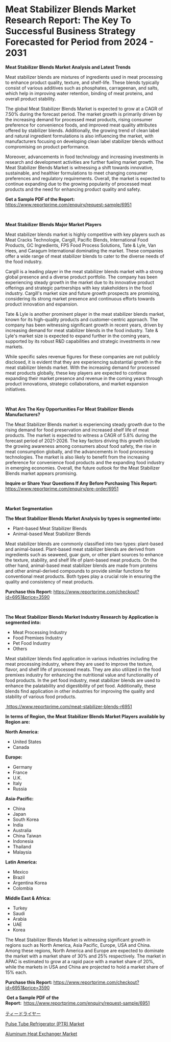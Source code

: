 <p><h1>Meat Stabilizer Blends Market Research Report: The Key To Successful Business Strategy Forecasted for Period from 2024 - 2031</h1></p><p><strong>Meat Stabilizer Blends Market Analysis and Latest Trends</strong></p>
<p><p>Meat stabilizer blends are mixtures of ingredients used in meat processing to enhance product quality, texture, and shelf-life. These blends typically consist of various additives such as phosphates, carrageenan, and salts, which help in improving water retention, binding of meat proteins, and overall product stability.</p><p>The global Meat Stabilizer Blends Market is expected to grow at a CAGR of 7.50% during the forecast period. The market growth is primarily driven by the increasing demand for processed meat products, rising consumer preference for convenience foods, and improved meat quality attributes offered by stabilizer blends. Additionally, the growing trend of clean label and natural ingredient formulations is also influencing the market, with manufacturers focusing on developing clean label stabilizer blends without compromising on product performance.</p><p>Moreover, advancements in food technology and increasing investments in research and development activities are further fueling market growth. The Meat Stabilizer Blends Market is witnessing a shift towards innovative, sustainable, and healthier formulations to meet changing consumer preferences and regulatory requirements. Overall, the market is expected to continue expanding due to the growing popularity of processed meat products and the need for enhancing product quality and safety.</p></p>
<p><strong>Get a Sample PDF of the Report:&nbsp;</strong> <a href="https://www.reportprime.com/enquiry/request-sample/6951">https://www.reportprime.com/enquiry/request-sample/6951</a></p>
<p>&nbsp;</p>
<p><strong>Meat Stabilizer Blends Major Market Players</strong></p>
<p><p>Meat stabilizer blends market is highly competitive with key players such as Meat Cracks Technologie, Cargill, Pacific Blends, International Food Products, GC Ingredients, FPS Food Process Solutions, Tate & Lyle, Van Hees, and Caragum International dominating the market. These companies offer a wide range of meat stabilizer blends to cater to the diverse needs of the food industry.</p><p>Cargill is a leading player in the meat stabilizer blends market with a strong global presence and a diverse product portfolio. The company has been experiencing steady growth in the market due to its innovative product offerings and strategic partnerships with key stakeholders in the food industry. Cargill's market size and future growth prospects are promising, considering its strong market presence and continuous efforts towards product innovation and expansion.</p><p>Tate & Lyle is another prominent player in the meat stabilizer blends market, known for its high-quality products and customer-centric approach. The company has been witnessing significant growth in recent years, driven by increasing demand for meat stabilizer blends in the food industry. Tate & Lyle's market size is expected to expand further in the coming years, supported by its robust R&D capabilities and strategic investments in new markets.</p><p>While specific sales revenue figures for these companies are not publicly disclosed, it is evident that they are experiencing substantial growth in the meat stabilizer blends market. With the increasing demand for processed meat products globally, these key players are expected to continue expanding their market presence and revenue in the coming years through product innovations, strategic collaborations, and market expansion initiatives.</p></p>
<p>&nbsp;</p>
<p><strong>What Are The Key Opportunities For Meat Stabilizer Blends Manufacturers?</strong></p>
<p><p>The Meat Stabilizer Blends market is experiencing steady growth due to the rising demand for food preservation and increased shelf life of meat products. The market is expected to witness a CAGR of 5.8% during the forecast period of 2021-2026. The key factors driving this growth include the growing awareness among consumers about food safety, the rise in meat consumption globally, and the advancements in food processing technologies. The market is also likely to benefit from the increasing preference for convenience food products and the expanding food industry in emerging economies. Overall, the future outlook for the Meat Stabilizer Blends market appears promising.</p></p>
<p><strong>Inquire or Share Your Questions If Any Before Purchasing This Report:</strong> <a href="https://www.reportprime.com/enquiry/pre-order/6951">https://www.reportprime.com/enquiry/pre-order/6951</a></p>
<p>&nbsp;</p>
<p><strong>Market Segmentation</strong></p>
<p><strong>The Meat Stabilizer Blends Market Analysis by types is segmented into:</strong></p>
<p><ul><li>Plant-based Meat Stabilizer Blends</li><li>Animal-based Meat Stabilizer Blends</li></ul></p>
<p><p>Meat stabilizer blends are commonly classified into two types: plant-based and animal-based. Plant-based meat stabilizer blends are derived from ingredients such as seaweed, guar gum, or other plant sources to enhance the texture, stability, and shelf life of plant-based meat products. On the other hand, animal-based meat stabilizer blends are made from proteins and other animal-derived compounds to provide similar functions for conventional meat products. Both types play a crucial role in ensuring the quality and consistency of meat products.</p></p>
<p><strong>Purchase this Report:&nbsp;</strong><a href="https://www.reportprime.com/checkout?id=6951&price=3590">https://www.reportprime.com/checkout?id=6951&price=3590</a></p>
<p>&nbsp;</p>
<p><strong>The Meat Stabilizer Blends Market Industry Research by Application is segmented into:</strong></p>
<p><ul><li>Meat Processing Industry</li><li>Food Premixes Industry</li><li>Pet Food Industry</li><li>Others</li></ul></p>
<p><p>Meat stabilizer blends find application in various industries including the meat processing industry, where they are used to improve the texture, flavor, and shelf life of processed meats. They are also utilized in the food premixes industry for enhancing the nutritional value and functionality of food products. In the pet food industry, meat stabilizer blends are used to enhance the palatability and digestibility of pet food. Additionally, these blends find application in other industries for improving the quality and stability of various food products.</p></p>
<p><a href="https://www.reportprime.com/meat-stabilizer-blends-r6951">&nbsp;https://www.reportprime.com/meat-stabilizer-blends-r6951</a></p>
<p><strong>In terms of Region, the Meat Stabilizer Blends Market Players available by Region are:</strong></p>
<p>
    <p> <strong> North America: </strong>
        <ul>
            <li>United States</li>
            <li>Canada</li>
        </ul>
        </p> 
    <p> <strong> Europe: </strong>
        <ul>
            <li>Germany</li>
            <li>France</li>
            <li>U.K.</li>
            <li>Italy</li>
            <li>Russia</li>
        </ul>
        </p> 
    <p> <strong> Asia-Pacific: </strong>
        <ul>
            <li>China</li>
            <li>Japan</li>
            <li>South Korea</li>
            <li>India</li>
            <li>Australia</li>
            <li>China Taiwan</li>
            <li>Indonesia</li>
            <li>Thailand</li>
            <li>Malaysia</li>
        </ul>
        </p> 
    <p> <strong> Latin America: </strong>
        <ul>
            <li>Mexico</li>
            <li>Brazil</li>
            <li>Argentina Korea</li>
            <li>Colombia</li>
        </ul>
        </p> 
    <p> <strong> Middle East & Africa: </strong>
        <ul>
            <li>Turkey</li>
            <li>Saudi</li>
            <li>Arabia</li>
            <li>UAE</li>
            <li>Korea</li>
        </ul>
    </p>
    </p>
<p><p>The Meat Stabilizer Blends Market is witnessing significant growth in regions such as North America, Asia Pacific, Europe, USA and China. Among these regions, North America and Europe are expected to dominate the market with a market share of 30% and 25% respectively. The market in APAC is estimated to grow at a rapid pace with a market share of 20%, while the markets in USA and China are projected to hold a market share of 15% each.</p></p>
<p><strong>Purchase this Report: </strong><a href="https://www.reportprime.com/checkout?id=6951&price=3590">https://www.reportprime.com/checkout?id=6951&price=3590</a></p>
<p>&nbsp;<strong>Get a Sample PDF of the Report:&nbsp;&nbsp;</strong><a href="https://www.reportprime.com/enquiry/request-sample/6951">https://www.reportprime.com/enquiry/request-sample/6951</a></p>
<p><strong></strong></p>
<p><p><a href="https://github.com/roulaayoub-saad/Market-Research-Report-List-1/blob/main/607747375761.md">ティードライヤー</a></p><p><a href="https://www.linkedin.com/pulse/pulse-tube-refrigerator-ptr-market-size-share-global-jlobe?trackingId=9N0kAAE4tO4kg7h05YzMOQ%3D%3D">Pulse Tube Refrigerator (PTR) Market</a></p><p><a href="https://www.linkedin.com/pulse/aluminum-heat-exchanger-market-research-report-provides-jy83e?trackingId=OKV69W2RJdjo97Of9YvwWw%3D%3D">Aluminum Heat Exchanger Market</a></p></p>